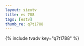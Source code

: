 ```yaml
--- 
layout: sieutv
title: es 788
tags: [estv]
thumb_re: q7t1788
---
```

{% include tvadv key="q7t1788" %} 
